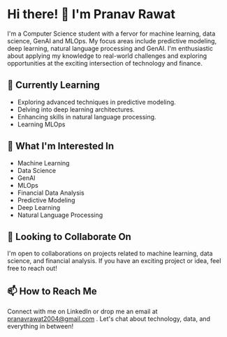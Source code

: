 # Hi there! 👋 I'm Pranav Rawat

I'm a Computer Science student with a fervor for machine learning, data science, GenAI and MLOps. 
My focus areas include predictive modeling, deep learning, natural language processing and GenAI. 
I'm enthusiastic about applying my knowledge to real-world challenges and exploring opportunities at the exciting intersection of technology and finance.

## 🌱 Currently Learning

- Exploring advanced techniques in predictive modeling.
- Delving into deep learning architectures.
- Enhancing skills in natural language processing.
- Learning MLOps

## 👀 What I'm Interested In

- Machine Learning
- Data Science
- GenAI
- MLOps
- Financial Data Analysis
- Predictive Modeling
- Deep Learning
- Natural Language Processing

## 💞️ Looking to Collaborate On

I'm open to collaborations on projects related to machine learning, data science, and financial analysis. If you have an exciting project or idea, feel free to reach out!

## 📫 How to Reach Me

Connect with me on LinkedIn or drop me an email at pranavrawat2004@gmail.com . Let's chat about technology, data, and everything in between!

<!---
pranavrawat1301/pranavrawat1301 is a ✨ special ✨ repository because its `README.md` (this file) appears on your GitHub profile.
You can click the Preview link to take a look at your changes.
--->
